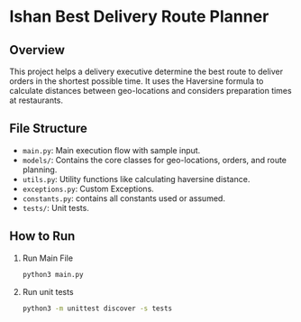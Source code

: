 # Ishan Best Delivery Route Planner

## Overview

This project helps a delivery executive determine the best route to deliver orders in the shortest possible time. It uses the Haversine formula to calculate distances between geo-locations and considers preparation times at restaurants.

## File Structure

- `main.py`: Main execution flow with sample input.
- `models/`: Contains the core classes for geo-locations, orders, and route planning.
- `utils.py`: Utility functions like calculating haversine distance.
- `exceptions.py`: Custom Exceptions.
- `constants.py`: contains all constants used or assumed.
- `tests/`: Unit tests.

## How to Run

1. Run Main File
   ```sh
   python3 main.py

2. Run unit tests
   ```sh
   python3 -m unittest discover -s tests
